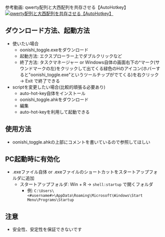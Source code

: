 参考動画: qwerty配列と大西配列を共存させる【AutoHotkey】
[![qwerty配列と大西配列を共存させる【AutoHotkey】](https://img.youtube.com/vi/naRUyNgxMqc/0.jpg)](https://www.youtube.com/watch?v=naRUyNgxMqc)

## ダウンロード方法、起動方法

- 使いたい場合
  - oonishi_toggle.exeをダウンロード
  - 起動方法: エクスプローラー上でダブルクリックなど
  - 終了方法: タスクマネージャー or Windows自体の画面右下の^マーク(サウンドマークの左)をクリックして出てくる緑色のHのアイコン(ホバーすると"oonishi_toggle.exe"というツールチップがでてくる)を右クリック -> Exit で終了できる
- scriptを変更したい場合(比較的頑張る必要あり)
  - auto-hot-key自体をインストール
  - oonishi_toggle.ahkをダウンロード
  - 編集
  - auto-hot-keyを利用して起動できる

## 使用方法

- oonishi_toggle.ahkの上部にコメントを書いているので参照してほしい

## PC起動時に有効化

- .exeファイル自体 or .exeファイルのショートカットをスタートアップフォルダに追加
  - スタートアップフォルダ: Win + R -> `shell:startup` で開くフォルダ
    - 例: `C:\Users\<#username#>\AppData\Roaming\Microsoft\Windows\Start Menu\Programs\Startup`

## 注意

- 安全性、安定性を保証できないです
